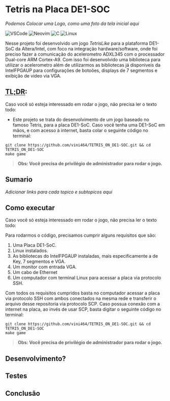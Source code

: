 # Tetris na Placa DE1-SOC

*_Podemos Colocar uma Logo, como uma foto da tela inicial aqui_*

![VSCode](https://img.shields.io/badge/Editor-VSCode-blue?logo=visual-studio-code&logoColor=white)
![Neovim](https://img.shields.io/badge/Editor-Neovim-green?logo=neovim&logoColor=white)
![C](https://img.shields.io/badge/Linguagem-C-blue?logo=c&logoColor=white)
![Linux](https://img.shields.io/badge/OS-Linux-yellow?logo=linux&logoColor=white)

Nesse projeto foi desenvolvido um jogo *_TetrisLike_* para a plataforma DE1-SoC da Altera/Intel, com foco na integração hardware/software, onde foi preciso fazer a comunicação do acelerometro ADXL345 com o processador Dual-core ARM Cortex-A9. Com isso foi desenvolvido uma biblioteca para utilizar o acelerometro além de utilizarmos as bibliotecas já disponiveis da IntelFPGAUP para configurações de botoões, displays de 7 segmentos e exibição de video via VGA.

## <abbr title="Too Long Didn't Read">TL;DR</abbr>:

Caso você só esteja interessado em rodar o jogo, não precisa ler o texto todo:

- Este projeto se trata do desenvolvimento de um jogo baseado no famoso Tetris, para a placa DE1-SoC. Caso você tenha uma DE1-SoC em mãos, e com acesso à internet, basta colar o seguinte código no terminal:
```
git clone https://github.com/vini464/TETRIS_ON_DE1-SOC.git && cd TETRIS_ON_DE1-SOC
make game
```
> **Obs: Você precisa de privilégio de administrador para rodar o jogo.**

## Sumario

*_Adicionar links para cada topico e subtopicos aqui_*

## Como executar
Caso você só esteja interessado em rodar o jogo, não precisa ler o texto todo:

Para rodarmos o código, precisamos cumprir alguns requisitos que são:

 1. Uma Placa DE1-SoC.
 2. Linux instalados.
 3. As bibliotecas do IntelFPGAUP instaladas, mais especificamente a de Key, 7 segmentos e VGA.
 4. Um monitor com entrada VGA.
 5. Um cabo de Ethernet
 6. Um computador com terminal Linux para acessar a placa via protocolo SSH.

Com todos os requisitos cumpridos basta no computador acessar a placa via protocolo SSH com ambos conectados na mesma rede e transferir o arquivo desse repositoria via protocolo SCP. Caso possua conexão com a internet na placa, ao invés de usar SCP, basta digitar o seguinte código no terminal:
```
git clone https://github.com/vini464/TETRIS_ON_DE1-SOC.git && cd TETRIS_ON_DE1-SOC
make game
```
> **Obs: Você precisa de privilégio de administrador para rodar o jogo.**


## Desenvolvimento?

## Testes

## Conclusão
